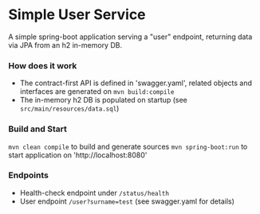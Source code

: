 # Simple User Service

A simple spring-boot application serving a "user" endpoint, returning data via JPA from an h2 in-memory DB.

### How does it work
* The contract-first API is defined in 'swagger.yaml', related objects and interfaces are generated on `mvn build:compile`
* The in-memory h2 DB is populated on startup (see `src/main/resources/data.sql`)

### Build and Start
`mvn clean compile` to build and generate sources
`mvn spring-boot:run` to start application on 'http://localhost:8080'

### Endpoints

* Health-check endpoint under `/status/health`
* User endpoint `/user?surname=test` (see swagger.yaml for details)